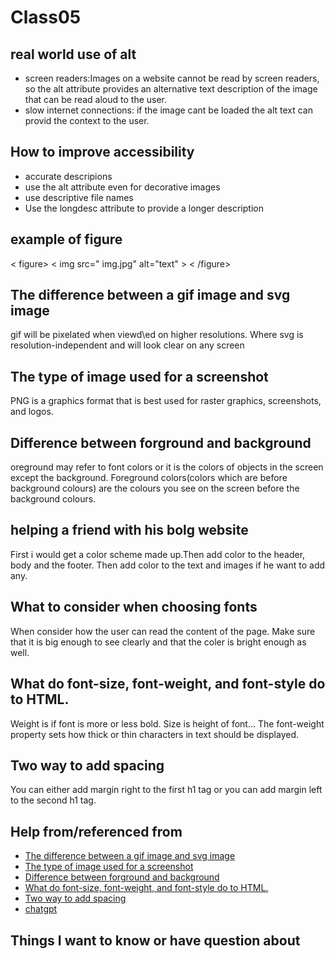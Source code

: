 # Class05

## real world use of alt

* screen readers:Images on a website cannot be read by screen readers, so the alt attribute provides an alternative text description of the image that can be read aloud to the user.
* slow internet connections: if the image cant be loaded the alt text can provid the context to the user.


## How to improve accessibility

* accurate descripions
* use the alt attribute even for decorative images
* use descriptive file names
* Use the longdesc attribute to provide a longer description

## example of figure

< figure>
  < img src=" img.jpg" alt="text" >
< /figure>

## The difference between a gif image and svg image

gif will be pixelated when viewd\ed on higher resolutions. Where svg is resolution-independent and will look clear on any screen  

## The type of image used for a screenshot

PNG is a graphics format that is best used for raster graphics, screenshots, and logos.

## Difference between forground and background

oreground may refer to font colors or it is the colors of objects in the screen except the background. Foreground colors(colors which are before background colours) are the colours you see on the screen before the background colours.

## helping a friend with his bolg website

First i would get a color scheme made up.Then add color to the header, body and the footer. Then add color to the text and images if he want to add any.

## What to consider when choosing fonts

When consider how the user can read the content of the page. Make sure that it is big enough to see clearly and that the coler is bright enough as well.

## What do font-size, font-weight, and font-style do to HTML.

Weight is if font is more or less bold. Size is height of font... The font-weight property sets how thick or thin characters in text should be displayed.

## Two way to add spacing

You can either add margin right to the first h1 tag or you can add margin left to the second h1 tag.

## Help from/referenced from

* [The difference between a gif image and svg image ](https://www.sarasoueidan.com/blog/svg-vs-gif/#:~:text=GIF%2C%20just%20like%20other%20image,clear%20on%20any%20screen%20resolution.)
* [The type of image used for a screenshot](https://www.ionos.com/digitalguide/websites/web-design/jpg-vs-png/#:~:text=PNG%20is%20a%20graphics%20format,graphics%2C%20screenshots%2C%20and%20logos.)
* [Difference between forground and background
](https://www.sololearn.com/Discuss/2669407/what-is-difference-between-background-color-and-foreground-color)
* [What do font-size, font-weight, and font-style do to HTML.](https://www.sololearn.com/discuss/141257/what-is-the-difference-between-font-size-and-font-weight)
* [ Two way to add spacing](https://stackoverflow.com/questions/70729170/css-change-spacing-between-two-headers#:~:text=You%20can%20either%20add%20margin,to%20the%20second%20h1%20tag.)
* [chatgpt](https://chat.openai.com/?)


## Things I want to know or have question about
